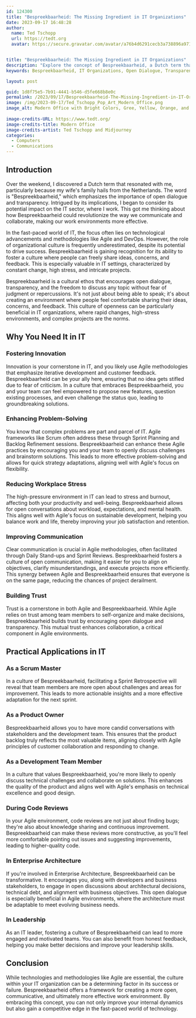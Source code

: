 ```yaml
---
id: 124300
title: "Bespreekbaarheid: The Missing Ingredient in IT Organizations"
date: 2023-09-17 16:48:28
author:
  name: Ted Tschopp
  url: https://tedt.org
  avatar: https://secure.gravatar.com/avatar/a76b4d6291cecb3a738896a971bfb903?s=512&d=mp&r=g


title: "Bespreekbaarheid: The Missing Ingredient in IT Organizations"
description: "Explore the concept of Bespreekbaarheid, a Dutch term that encourages open dialogue and transparency, and discover why it's crucial for success in IT organizations. Learn how it fosters innovation, enhances problem-solving, and builds trust among team members."
keywords: Bespreekbaarheid, IT Organizations, Open Dialogue, Transparency, Innovation, Problem-Solving, Workplace Culture, Team Trust, Communication, Employee Satisfaction

layout: post

guid: 1d8f75e5-7b91-4441-b546-d5fe668b8e0c
permalink: /2023/09/17/Bespreekbaarheid-The-Missing-Ingredient-in-IT-Organizations/
image: /img/2023-09-17/Ted_Tschopp_Pop_Art_Modern_Office.png
image_alt: Modern Office with Bright Colors, Gree, Yellow, Orange, and Blue.
  
image-credits-URL: https://www.tedt.org/
image-credits-title: Modern Office
image-credits-artist: Ted Tschopp and Midjourney
categories:
  - Computers
  - Communications
---
```



## Introduction

Over the weekend, I discovered a Dutch term that resonated with me, particularly because my wife's family hails from the Netherlands. The word is "Bespreekbaarheid," which emphasizes the importance of open dialogue and transparency. Intrigued by its implications, I began to consider its potential impact on the IT sector, where I work. This got me thinking about how Bespreekbaarheid could revolutionize the way we communicate and collaborate, making our work environments more effective.

In the fast-paced world of IT, the focus often lies on technological advancements and methodologies like Agile and DevOps. However, the role of organizational culture is frequently underestimated, despite its potential to drive success. Bespreekbaarheid is gaining recognition for its ability to foster a culture where people can freely share ideas, concerns, and feedback. This is especially valuable in IT settings, characterized by constant change, high stress, and intricate projects.

Bespreekbaarheid is a cultural ethos that encourages open dialogue, transparency, and the freedom to discuss any topic without fear of judgment or repercussions. It's not just about being able to speak; it's about creating an environment where people feel comfortable sharing their ideas, concerns, and feedback. This culture of openness can be particularly beneficial in IT organizations, where rapid changes, high-stress environments, and complex projects are the norms.

## Why You Need It in IT

### Fostering Innovation

Innovation is your cornerstone in IT, and you likely use Agile methodologies that emphasize iterative development and customer feedback. Bespreekbaarheid can be your ally here, ensuring that no idea gets stifled due to fear of criticism. In a culture that embraces Bespreekbaarheid, you and your team can feel empowered to propose new features, question existing processes, and even challenge the status quo, leading to groundbreaking solutions.

### Enhancing Problem-Solving

You know that complex problems are part and parcel of IT. Agile frameworks like Scrum often address these through Sprint Planning and Backlog Refinement sessions. Bespreekbaarheid can enhance these Agile practices by encouraging you and your team to openly discuss challenges and brainstorm solutions. This leads to more effective problem-solving and allows for quick strategy adaptations, aligning well with Agile's focus on flexibility.

### Reducing Workplace Stress

The high-pressure environment in IT can lead to stress and burnout, affecting both your productivity and well-being. Bespreekbaarheid allows for open conversations about workload, expectations, and mental health. This aligns well with Agile's focus on sustainable development, helping you balance work and life, thereby improving your job satisfaction and retention.

### Improving Communication

Clear communication is crucial in Agile methodologies, often facilitated through Daily Stand-ups and Sprint Reviews. Bespreekbaarheid fosters a culture of open communication, making it easier for you to align on objectives, clarify misunderstandings, and execute projects more efficiently. This synergy between Agile and Bespreekbaarheid ensures that everyone is on the same page, reducing the chances of project derailment.

### Building Trust

Trust is a cornerstone in both Agile and Bespreekbaarheid. While Agile relies on trust among team members to self-organize and make decisions, Bespreekbaarheid builds trust by encouraging open dialogue and transparency. This mutual trust enhances collaboration, a critical component in Agile environments.

## Practical Applications in IT

### As a Scrum Master

In a culture of Bespreekbaarheid, facilitating a Sprint Retrospective will reveal that team members are more open about challenges and areas for improvement. This leads to more actionable insights and a more effective adaptation for the next sprint.

### As a Product Owner

Bespreekbaarheid allows you to have more candid conversations with stakeholders and the development team. This ensures that the product backlog truly reflects the most valuable items, aligning closely with Agile principles of customer collaboration and responding to change.

### As a Development Team Member

In a culture that values Bespreekbaarheid, you're more likely to openly discuss technical challenges and collaborate on solutions. This enhances the quality of the product and aligns well with Agile's emphasis on technical excellence and good design.

### During Code Reviews

In your Agile environment, code reviews are not just about finding bugs; they're also about knowledge sharing and continuous improvement. Bespreekbaarheid can make these reviews more constructive, as you'll feel more comfortable pointing out issues and suggesting improvements, leading to higher-quality code.

### In Enterprise Architecture

If you're involved in Enterprise Architecture, Bespreekbaarheid can be transformative. It encourages you, along with developers and business stakeholders, to engage in open discussions about architectural decisions, technical debt, and alignment with business objectives. This open dialogue is especially beneficial in Agile environments, where the architecture must be adaptable to meet evolving business needs.

### In Leadership

As an IT leader, fostering a culture of Bespreekbaarheid can lead to more engaged and motivated teams. You can also benefit from honest feedback, helping you make better decisions and improve your leadership skills.

## Conclusion

While technologies and methodologies like Agile are essential, the culture within your IT organization can be a determining factor in its success or failure. Bespreekbaarheid offers a framework for creating a more open, communicative, and ultimately more effective work environment. By embracing this concept, you can not only improve your internal dynamics but also gain a competitive edge in the fast-paced world of technology.